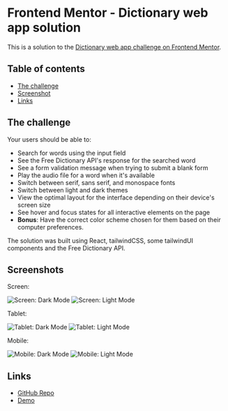 # Frontend Mentor - Dictionary web app solution

This is a solution to the [Dictionary web app challenge on Frontend Mentor](https://www.frontendmentor.io/challenges/dictionary-web-app-h5wwnyuKFL).

## Table of contents

- [The challenge](#the-challenge)
- [Screenshot](#screenshot)
- [Links](#links)

## The challenge

Your users should be able to:

- Search for words using the input field
- See the Free Dictionary API's response for the searched word
- See a form validation message when trying to submit a blank form
- Play the audio file for a word when it's available
- Switch between serif, sans serif, and monospace fonts
- Switch between light and dark themes
- View the optimal layout for the interface depending on their device's screen size
- See hover and focus states for all interactive elements on the page
- **Bonus**: Have the correct color scheme chosen for them based on their computer preferences.

The solution was built using React, tailwindCSS, some tailwindUI components and the Free Dictionary API.

## Screenshots

Screen:

![Screen: Dark Mode](./src/assets/desktop-dark.png)
![Screen: Light Mode](./src/assets/desktop-light.png)

Tablet:

![Tablet: Dark Mode](./src/assets/tablet-dark.png)
![Tablet: Light Mode](./src/assets/tablet-light.png)

Mobile:

![Mobile: Dark Mode](./src/assets/mobile-dark.png)
![Mobile: Light Mode](./src/assets/mobile-light.png)

## Links

- [GitHub Repo](https://github.com/ursasimenc/Solid-ToDo)
- [Demo](https://react-dictionary-us.netlify.app)
